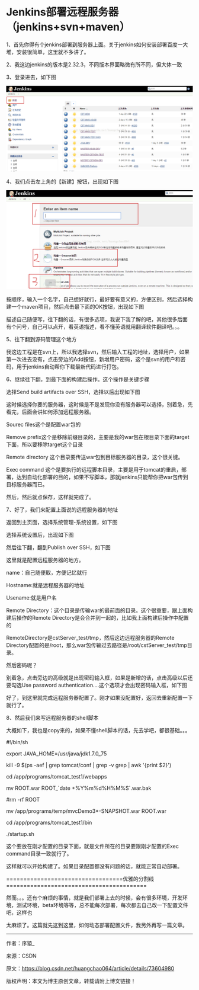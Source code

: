 # Jenkins部署远程服务器（jenkins+svn+maven）

1、首先你得有个jenkins部署到服务器上面。关于jenkins如何安装部署百度一大堆，安装很简单，这里就不多讲了。

2、我这边jenkins的版本是2.32.3，不同版本界面略微有所不同，但大体一致

3、登录进去，如下图

![](/assets/20170622155255059.png)



4、我们点击左上角的【新建】按钮，出现如下图

![](/assets/20170622155458548.png)





按顺序，输入一个名字，自己想好就行，最好要有意义的，方便区别，然后选择构建一个maven项目，然后点击最下面的OK按钮，出现如下图







描述自己随便写，往下翻的话，有很多选项，我说下我了解的吧，其他很多后面 有个问号，自己可以点开，看英语描述，看不懂英语就用翻译软件翻译吧。。。



5、往下翻到源码管理这个地方







我这边工程是在svn上，所以我选择svn，然后输入工程的地址，选择用户，如果第一次进去没有，点击旁边的Add按钮，新增用户密码，这个是svn的用户和密码，用于jenkins自动帮你下载最新代码进行打包。



6、继续往下翻，到最下面的构建后操作。这个操作是关键步骤







选择Send build artifacts over SSH，选择以后出现如下图







这时候选择你要的服务器，这时候是不是发现你没有服务器可以选择，别着急，先看完，后面会讲如何添加远程服务器。



Sourec files这个是配置war包的



Remove prefix这个是移除前缀目录的，主要是我的war包在根目录下面的target下面，所以要移除target这个目录



Remote directory 这个目录要传送war包到目标服务器的目录，这个很关键。



Exec command 这个是要执行的远程脚本目录，主要是用于tomcat的重启，部署，达到自动化部署的目的，如果不写脚本，那就jenkins只能帮你把war包传到目标服务器而已。



然后，然后就点保存，这样就完成了。



7、好了，我们来配置上面说的远程服务器的地址



返回到主页面，选择系统管理-系统设置，如下图







选择系统设置后，出现如下图







然后往下翻，翻到Publish over SSH，如下图







这里就是配置远程服务器的地方。



name：自己随便取，方便记忆就行



Hostname:就是远程服务器的地址



Usename:就是用户名



Remote Directory：这个目录是传输war的最前面的目录。这个很重要，跟上面构建后操作的Remote Directory是会合并到一起的，比如我上面构建后操作中配置的



RemoteDirectory是cstServer\_test/tmp，然后这边远程服务器的Remote Directory配置的是/root，那么war包传输过去路径是/root/cstServer\_test/tmp目录。



然后密码呢？



别着急，点击旁边的高级就是出现密码输入框，如果是新增的话，点击高级以后还要勾选Use password authentication....这个选项才会出现密码输入框，如下图







好了，到这里就完成远程服务器配置了。刚才如果没配置好，返回去重新配置一下就行了。







8、然后我们来写远程服务器的shell脚本



大概如下，我也是copy来的，如果不懂shell脚本的话，先去学吧，都很基础。。。



\#!/bin/sh

export JAVA\_HOME=/usr/java/jdk1.7.0\_75

kill -9 $\(ps -aef \| grep tomcat/conf \| grep -v grep \| awk '{print $2}'\)

cd /app/programs/tomcat\_test1/webapps

mv ROOT.war ROOT\_\`date +%Y%m%d%H%M%S\`.war.bak

\#rm -rf ROOT

mv  /app/programs/temp/mvcDemo3\*-SNAPSHOT.war ROOT.war

cd /app/programs/tomcat\_test1/bin

 

./startup.sh

这个要放在刚才配置的目录下面，就是文件所在的目录要跟刚才配置的Exec command目录一致就行了。



这样就可以开始构建了。如果目录配置都没有问题的话，就能正常自动部署。



==================================优雅的分割线=========================================



然而。。。还有个麻烦的事情，就是我们部署上去的时候，会有很多环境，开发环境，测试环境，beta环境等等，总不能每次部署，每次都去自己改一下配置文件吧，这样也



太麻烦了。这篇就先这到这里，如何动态部署配置文件，我另外再写一篇文章。

--------------------- 

作者：序猿\_ 

来源：CSDN 

原文：https://blog.csdn.net/huangchao064/article/details/73604980 

版权声明：本文为博主原创文章，转载请附上博文链接！


